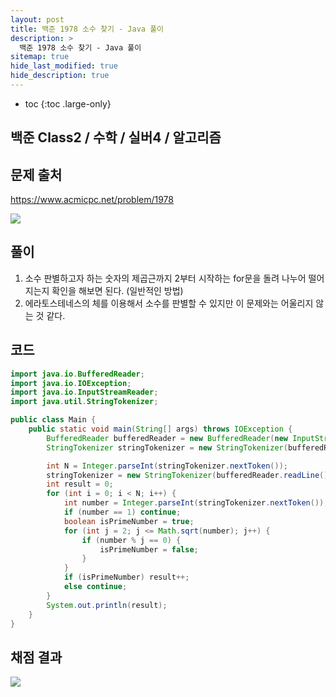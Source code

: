 ```yaml
---
layout: post
title: 백준 1978 소수 찾기 - Java 풀이
description: >
  백준 1978 소수 찾기 - Java 풀이
sitemap: true
hide_last_modified: true
hide_description: true
---
```


* toc
{:toc .large-only}


## 백준 Class2 / 수학 / 실버4 / 알고리즘

## 문제 출처
> 
https://www.acmicpc.net/problem/1978

![](https://images.velog.io/images/jm_25/post/80042963-0bc4-49c9-9acf-33c4f8122baa/%E1%84%89%E1%85%B3%E1%84%8F%E1%85%B3%E1%84%85%E1%85%B5%E1%86%AB%E1%84%89%E1%85%A3%E1%86%BA%202021-11-15%20%E1%84%8B%E1%85%A9%E1%84%92%E1%85%AE%203.19.23.png)



## 풀이
>
1. 소수 판별하고자 하는 숫자의 제곱근까지 2부터 시작하는 for문을 돌려 나누어 떨어지는지 확인을 해보면 된다. (일반적인 방법)
2. 에라토스테네스의 체를 이용해서 소수를 판별할 수 있지만 이 문제와는 어울리지 않는 것 같다.


## 코드
``` java
import java.io.BufferedReader;
import java.io.IOException;
import java.io.InputStreamReader;
import java.util.StringTokenizer;

public class Main {
    public static void main(String[] args) throws IOException {
        BufferedReader bufferedReader = new BufferedReader(new InputStreamReader(System.in));
        StringTokenizer stringTokenizer = new StringTokenizer(bufferedReader.readLine());

        int N = Integer.parseInt(stringTokenizer.nextToken());
        stringTokenizer = new StringTokenizer(bufferedReader.readLine());
        int result = 0;
        for (int i = 0; i < N; i++) {
            int number = Integer.parseInt(stringTokenizer.nextToken());
            if (number == 1) continue;
            boolean isPrimeNumber = true;
            for (int j = 2; j <= Math.sqrt(number); j++) {
                if (number % j == 0) {
                    isPrimeNumber = false;
                }
            }
            if (isPrimeNumber) result++;
            else continue;
        }
        System.out.println(result);
    }
}
```

## 채점 결과

![](https://images.velog.io/images/jm_25/post/b01c8449-27a1-4548-b5bb-f3f2c25bd37d/%E1%84%89%E1%85%B3%E1%84%8F%E1%85%B3%E1%84%85%E1%85%B5%E1%86%AB%E1%84%89%E1%85%A3%E1%86%BA%202021-11-15%20%E1%84%8B%E1%85%A9%E1%84%92%E1%85%AE%203.14.58.png)